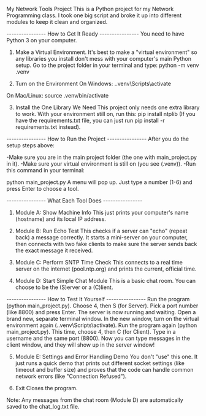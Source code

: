 My Network Tools Project
This is a Python project for my Network Programming class. 
I took one big script and broke it up into different modules to keep it clean and organized.



----------------    How to Get It Ready     ----------------
You need to have Python 3 on your computer.

1. Make a Virtual Environment.
It's best to make a "virtual environment" so any libraries you install don't mess with your computer's main Python setup. 
Go to the project folder in your terminal and type:
python -m venv .venv


2. Turn on the Environment
On Windows:
.\.venv\Scripts\activate

On Mac/Linux:
source .venv/bin/activate

3. Install the One Library We Need This project only needs one extra library to work. With your environment still on, run this:
pip install ntplib
(If you have the requirements.txt file, you can just run pip install -r requirements.txt instead).




----------------    How to Run the Project     ----------------
After you do the setup steps above:

-Make sure you are in the main project folder (the one with main_project.py in it).
-Make sure your virtual environment is still on (you see (.venv)).
-Run this command in your terminal:

python main_project.py
A menu will pop up. Just type a number (1-6) and press Enter to choose a tool.




----------------    What Each Tool Does     ----------------
1. Module A: Show Machine Info
This just prints your computer's name (hostname) and its local IP address.

2. Module B: Run Echo Test
This checks if a server can "echo" (repeat back) a message correctly. It starts a mini-server on your computer, then connects with two fake clients to make sure the server sends back the exact message it received.

3. Module C: Perform SNTP Time Check
This connects to a real time server on the internet (pool.ntp.org) and prints the current, official time.

4. Module D: Start Simple Chat Module
This is a basic chat room. You can choose to be the (S)erver or a (C)lient.




----------------    How to Test It Yourself     ----------------
Run the program (python main_project.py).
Choose 4, then S (for Server).
Pick a port number (like 8800) and press Enter. The server is now running and waiting.
Open a brand new, separate terminal window.
In the new window, turn on the virtual environment again (.\.venv\Scripts\activate).
Run the program again (python main_project.py).
This time, choose 4, then C (for Client).
Type in a username and the same port (8800).
Now you can type messages in the client window, and they will show up in the server window!

5. Module E: Settings and Error Handling Demo
You don't "use" this one. It just runs a quick demo that prints out different socket settings (like timeout and buffer size) and proves that the code can handle common network errors (like "Connection Refused").

6. Exit
Closes the program.

Note: Any messages from the chat room (Module D) are automatically saved to the chat_log.txt file.